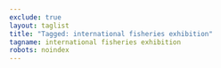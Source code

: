 ```yaml
---
exclude: true
layout: taglist
title: "Tagged: international fisheries exhibition"
tagname: international fisheries exhibition
robots: noindex
---
```


